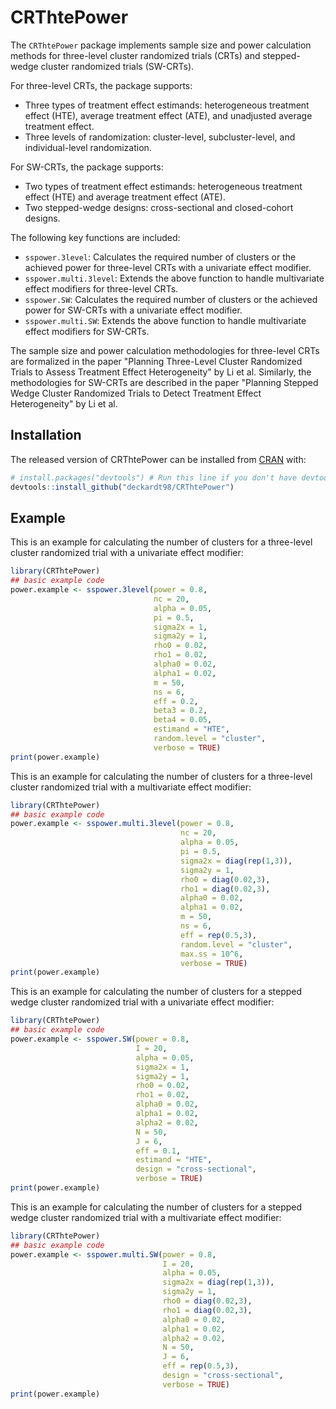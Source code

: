 
# CRThtePower

<!-- badges: start -->
<!-- badges: end -->

The `CRThtePower` package implements sample size and power calculation methods for three-level cluster randomized trials (CRTs) and stepped-wedge cluster randomized trials (SW-CRTs). 

For three-level CRTs, the package supports:
- Three types of treatment effect estimands: heterogeneous treatment effect (HTE), average treatment effect (ATE), and unadjusted average treatment effect.
- Three levels of randomization: cluster-level, subcluster-level, and individual-level randomization.

For SW-CRTs, the package supports:
- Two types of treatment effect estimands: heterogeneous treatment effect (HTE) and average treatment effect (ATE).
- Two stepped-wedge designs: cross-sectional and closed-cohort designs.

The following key functions are included:
- `sspower.3level`: Calculates the required number of clusters or the achieved power for three-level CRTs with a univariate effect modifier.
- `sspower.multi.3level`: Extends the above function to handle multivariate effect modifiers for three-level CRTs.
- `sspower.SW`: Calculates the required number of clusters or the achieved power for SW-CRTs with a univariate effect modifier.
- `sspower.multi.SW`: Extends the above function to handle multivariate effect modifiers for SW-CRTs.

The sample size and power calculation methodologies for three-level CRTs are formalized in the paper "Planning Three-Level Cluster Randomized Trials to Assess Treatment Effect Heterogeneity" by Li et al. 
Similarly, the methodologies for SW-CRTs are described in the paper "Planning Stepped Wedge Cluster Randomized Trials to Detect Treatment Effect Heterogeneity" by Li et al.

## Installation

The released version of CRThtePower can be installed from
[CRAN](https://CRAN.R-project.org) with:

``` r
# install.packages("devtools") # Run this line if you don't have devtools installed
devtools::install_github("deckardt98/CRThtePower")
```

## Example

This is an example for calculating the number of clusters for a three-level cluster randomized trial with a univariate effect modifier:

``` r
library(CRThtePower)
## basic example code
power.example <- sspower.3level(power = 0.8,
                                nc = 20,
                                alpha = 0.05,
                                pi = 0.5,
                                sigma2x = 1,
                                sigma2y = 1,
                                rho0 = 0.02,
                                rho1 = 0.02,
                                alpha0 = 0.02,
                                alpha1 = 0.02,
                                m = 50,
                                ns = 6,
                                eff = 0.2,
                                beta3 = 0.2,
                                beta4 = 0.05,
                                estimand = "HTE",
                                random.level = "cluster",
                                verbose = TRUE)
print(power.example)
```


This is an example for calculating the number of clusters for a three-level cluster randomized trial with a multivariate effect modifier:

``` r
library(CRThtePower)
## basic example code
power.example <- sspower.multi.3level(power = 0.8,
                                      nc = 20,
                                      alpha = 0.05,
                                      pi = 0.5,
                                      sigma2x = diag(rep(1,3)),
                                      sigma2y = 1,
                                      rho0 = diag(0.02,3),
                                      rho1 = diag(0.02,3),
                                      alpha0 = 0.02,
                                      alpha1 = 0.02,
                                      m = 50,
                                      ns = 6,
                                      eff = rep(0.5,3),
                                      random.level = "cluster",
                                      max.ss = 10^6,
                                      verbose = TRUE)
print(power.example)
```



This is an example for calculating the number of clusters for a stepped wedge cluster randomized trial with a univariate effect modifier:

``` r
library(CRThtePower)
## basic example code
power.example <- sspower.SW(power = 0.8,
                            I = 20,
                            alpha = 0.05,
                            sigma2x = 1,
                            sigma2y = 1,
                            rho0 = 0.02,
                            rho1 = 0.02,
                            alpha0 = 0.02,
                            alpha1 = 0.02,
                            alpha2 = 0.02,
                            N = 50,
                            J = 6,
                            eff = 0.1,
                            estimand = "HTE",
                            design = "cross-sectional",
                            verbose = TRUE)
print(power.example)
```


This is an example for calculating the number of clusters for a stepped wedge cluster randomized trial with a multivariate effect modifier:

``` r
library(CRThtePower)
## basic example code
power.example <- sspower.multi.SW(power = 0.8,
                                  I = 20,
                                  alpha = 0.05,
                                  sigma2x = diag(rep(1,3)),
                                  sigma2y = 1,
                                  rho0 = diag(0.02,3),
                                  rho1 = diag(0.02,3),
                                  alpha0 = 0.02,
                                  alpha1 = 0.02,
                                  alpha2 = 0.02,
                                  N = 50,
                                  J = 6,
                                  eff = rep(0.5,3),
                                  design = "cross-sectional",
                                  verbose = TRUE)
print(power.example)
```

